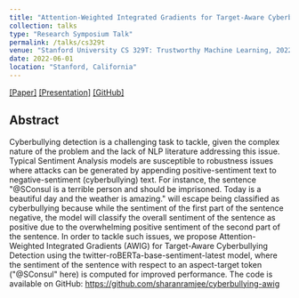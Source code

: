```yaml
---
title: "Attention-Weighted Integrated Gradients for Target-Aware Cyberbullying Detection"
collection: talks
type: "Research Symposium Talk"
permalink: /talks/cs329t
venue: "Stanford University CS 329T: Trustworthy Machine Learning, 2022"
date: 2022-06-01
location: "Stanford, California"
---
```

[[Paper]](https://sharanramjee.github.io/files/projects/cs329t.pdf)
[[Presentation]](https://sharanramjee.github.io/files/talks/cs329t.pdf)
[[GitHub]](https://github.com/sharanramjee/healthcare-vc-shap)

## Abstract
Cyberbullying detection is a challenging task to tackle, given the complex nature of the problem and the lack of NLP literature addressing this issue. Typical Sentiment Analysis models are susceptible to robustness issues where attacks can be generated by appending positive-sentiment text to negative-sentiment (cyberbullying) text. For instance, the sentence "@SConsul is a terrible person and should be imprisoned. Today is a beautiful day and the weather is amazing." will escape being classified as cyberbullying because while the sentiment of the first part of the sentence negative, the model will classify the overall sentiment of the sentence as positive due to the overwhelming positive sentiment of the second part of the sentence. In order to tackle such issues, we propose Attention-Weighted Integrated Gradients (AWIG) for Target-Aware Cyberbullying Detection using the twitter-roBERTa-base-sentiment-latest model, where the sentiment of the sentence with respect to an aspect-target token ("@SConsul" here) is computed for improved performance. The code is available on GitHub: https://github.com/sharanramjee/cyberbullying-awig
